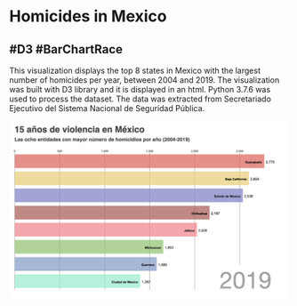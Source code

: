 # Homicides in Mexico
## #D3     #BarChartRace

This visualization displays the top 8 states in Mexico with the largest number of homicides per year, between 2004 and 2019.
The visualization was built with D3 library and it is displayed in an html. Python 3.7.6 was used to process the dataset. 
The data was extracted from Secretariado Ejecutivo del Sistema Nacional de Seguridad Pública. 

![](homicides_race.png)
